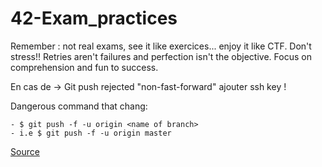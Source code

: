 # 42-Exam_practices
Remember : not real exams, see it like exercices... enjoy it like CTF. Don't stress!! Retries aren't failures and perfection isn't the objective. Focus on comprehension and fun to success.




En cas de -> Git push rejected "non-fast-forward"
ajouter ssh key !

Dangerous command that chang:
```
- $ git push -f -u origin <name of branch>
- i.e $ git push -f -u origin master
```
[Source](https://stackoverflow.com/questions/20467179/git-push-rejected-non-fast-forward)